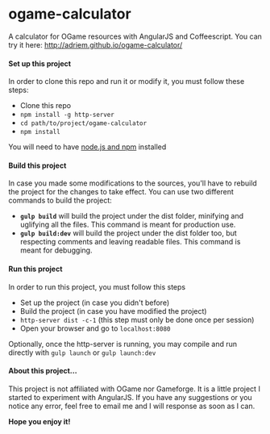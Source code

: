# ogame-calculator
A calculator for OGame resources with AngularJS and Coffeescript.
You can try it here: http://adriem.github.io/ogame-calculator/

#### Set up this project
In order to clone this repo and run it or modify it, you must follow these steps:
- Clone this repo
- `npm install -g http-server`
- `cd path/to/project/ogame-calculator`
- `npm install`

You will need to have [node.js and npm](https://docs.npmjs.com/getting-started/installing-node) installed

#### Build this project
In case you made some modifications to the sources, you'll have to rebuild the project for the changes to take effect. You can use two different commands to build the project:
- **`gulp build`** will build the project under the dist folder, minifying and uglifying all the files. This command is meant for production use.
- **`gulp build:dev`** will build the project under the dist folder too, but respecting comments and leaving readable files. This command is meant for debugging.

#### Run this project
In order to run this project, you must follow this steps
- Set up the project (in case you didn't before)
- Build the project (in case you have modified the project)
- `http-server dist -c-1` (this step must only be done once per session)
- Open your browser and go to `localhost:8080`

Optionally, once the http-server is running, you may compile and run directly with `gulp launch` or `gulp launch:dev`

#### About this project...
This project is not affiliated with OGame nor Gameforge. It is a little project I started to experiment with AngularJS. If you have any suggestions or you notice any error, feel free to email me and I will response as soon as I can.

**Hope you enjoy it!**
                
